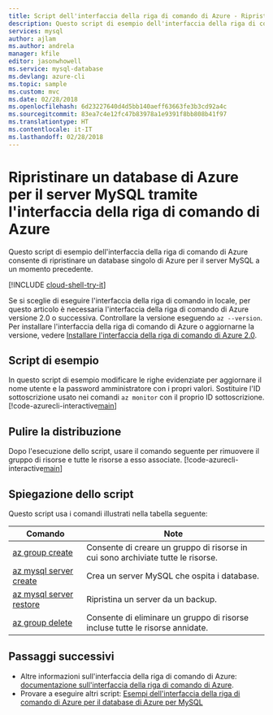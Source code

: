 ```yaml
---
title: Script dell'interfaccia della riga di comando di Azure - Ripristinare un server Database di Azure per MySQL
description: Questo script di esempio dell'interfaccia della riga di comando di Azure mostra come ripristinare un database di Azure per il server MySQL e i relativi database a un momento precedente.
services: mysql
author: ajlam
ms.author: andrela
manager: kfile
editor: jasonwhowell
ms.service: mysql-database
ms.devlang: azure-cli
ms.topic: sample
ms.custom: mvc
ms.date: 02/28/2018
ms.openlocfilehash: 6d23227640d4d5bb140aeff63663fe3b3cd92a4c
ms.sourcegitcommit: 83ea7c4e12fc47b83978a1e9391f8bb808b41f97
ms.translationtype: HT
ms.contentlocale: it-IT
ms.lasthandoff: 02/28/2018
---
```

# <a name="restore-an-azure-database-for-mysql-server-using-azure-cli"></a>Ripristinare un database di Azure per il server MySQL tramite l'interfaccia della riga di comando di Azure
Questo script di esempio dell'interfaccia della riga di comando di Azure consente di ripristinare un database singolo di Azure per il server MySQL a un momento precedente.

[!INCLUDE [cloud-shell-try-it](../../../includes/cloud-shell-try-it.md)]

Se si sceglie di eseguire l'interfaccia della riga di comando in locale, per questo articolo è necessaria l'interfaccia della riga di comando di Azure versione 2.0 o successiva. Controllare la versione eseguendo `az --version`. Per installare l'interfaccia della riga di comando di Azure o aggiornarne la versione, vedere [Installare l'interfaccia della riga di comando di Azure 2.0]( /cli/azure/install-azure-cli). 

## <a name="sample-script"></a>Script di esempio
In questo script di esempio modificare le righe evidenziate per aggiornare il nome utente e la password amministratore con i propri valori. Sostituire l'ID sottoscrizione usato nei comandi `az monitor` con il proprio ID sottoscrizione.
[!code-azurecli-interactive[main](../../../cli_scripts/mysql/backup-restore-pitr/backup-restore.sh?highlight=18-19 "Restore Azure Database for MySQL.")]

## <a name="clean-up-deployment"></a>Pulire la distribuzione
Dopo l'esecuzione dello script, usare il comando seguente per rimuovere il gruppo di risorse e tutte le risorse a esso associate. 
[!code-azurecli-interactive[main](../../../cli_scripts/mysql/backup-restore-pitr/delete-mysql.sh  "Delete the resource group.")]

## <a name="script-explanation"></a>Spiegazione dello script
Questo script usa i comandi illustrati nella tabella seguente:

| **Comando** | **Note** |
|---|---|
| [az group create](/cli/azure/group#az_group_create) | Consente di creare un gruppo di risorse in cui sono archiviate tutte le risorse. |
| [az mysql server create](/cli/azure/mysql/server#az_mysql_server_create) | Crea un server MySQL che ospita i database. |
| [az mysql server restore](/cli/azure/mysql/server#az_mysql_server_restore) | Ripristina un server da un backup. |
| [az group delete](/cli/azure/group#az_group_delete) | Consente di eliminare un gruppo di risorse incluse tutte le risorse annidate. |

## <a name="next-steps"></a>Passaggi successivi
- Altre informazioni sull'interfaccia della riga di comando di Azure: [documentazione sull'interfaccia della riga di comando di Azure](/cli/azure/overview).
- Provare a eseguire altri script: [Esempi dell'interfaccia della riga di comando di Azure per il database di Azure per MySQL](../sample-scripts-azure-cli.md)
